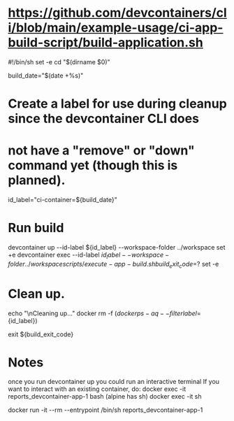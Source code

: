 # https://github.com/devcontainers/cli/blob/main/example-usage/ci-app-build-script/build-application.sh

#!/bin/sh
set -e
cd "$(dirname $0)"

build_date="$(date +%s)"

# Create a label for use during cleanup since the devcontainer CLI does 
# not have a "remove" or "down" command yet (though this is planned).
id_label="ci-container=${build_date}"

# Run build
devcontainer up --id-label ${id_label} --workspace-folder ../workspace
set +e
devcontainer exec --id-label ${id_label} --workspace-folder ../workspace scripts/execute-app-build.sh
build_exit_code=$?
set -e

# Clean up. 
echo "\nCleaning up..."
docker rm -f $(docker ps -aq --filter label=${id_label})

exit ${build_exit_code}


# Notes
once you run devcontainer up 
you could run an interactive terminal
If you want to interact with an existing container, do:
docker exec -it reports_devcontainer-app-1 bash
(alpine has sh)
docker exec -it <name> sh


docker run -it --rm --entrypoint /bin/sh reports_devcontainer-app-1